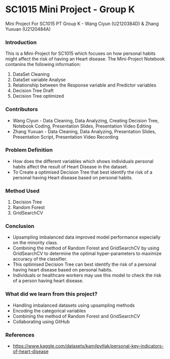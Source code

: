 # SC1015 Mini Project - Group K
Mini Project For SC1015 PT Group K - Wang Ciyun (U2120384D) & Zhang Yuxuan (U2120484A)


### Introduction

This is a Mini-Project for SC1015  which focuses on how personal habits might affect the risk of having an Heart disease. The Mini-Project Notebook contanins the following information:

1. DataSet Cleaning
2. DataSet variable Analyse
3. Relationship between the Response variable and Predictor variables
4. Decision Tree Draft
5. Decision Tree optimized


### Contributors

- Wang Ciyun - Data Cleaning, Data Analyzing, Creating Decision Tree, Notebook Coding, Presentation Slides, Presentation Video Editing
- Zhang Yuxuan - Data Cleaning, Data Analyzing, Presentation Slides, Presentation Script, Presentation Video Recording


### Problem Definition

- How does the different variables which shows individuals personal habits affect the result of Heart Disease in the dataset. 
- To Create a optimised Decision Tree that best identify the risk of a personal having Heart disease based on personal habits.


### Method Used

1. Decision Tree
2. Random Forest
3. GridSearchCV


### Conclusion

- Upsampling imbalanced data improved model performance especially on the minority class.
- Combining the method of Random Forest and GridSearchCV by using GridSearchCV to determine the optimal hyper-parameters to maximize accuracy of the classifier.
- This optimised Decision Tree can best identify the risk of a personal having heart disease based on personal habits. 
- Individuals or healthcare workers may use this model to check the risk of a person having heart disease.


### What did we learn from this project?

- Handling imbalanced datasets using upsampling methods
- Encoding the categorical variables
- Combining the method of Random Forest and GridSearchCV
- Collaborating using GitHub

### References

- <https://www.kaggle.com/datasets/kamilpytlak/personal-key-indicators-of-heart-disease>
